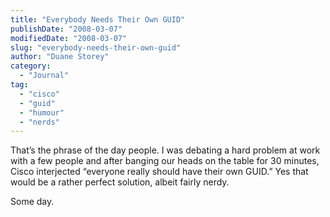 ```yaml
---
title: "Everybody Needs Their Own GUID"
publishDate: "2008-03-07"
modifiedDate: "2008-03-07"
slug: "everybody-needs-their-own-guid"
author: "Duane Storey"
category:
  - "Journal"
tag:
  - "cisco"
  - "guid"
  - "humour"
  - "nerds"
---
```


That’s the phrase of the day people. I was debating a hard problem at work with a few people and after banging our heads on the table for 30 minutes, Cisco interjected “everyone really should have their own GUID.” Yes that would be a rather perfect solution, albeit fairly nerdy.

Some day.